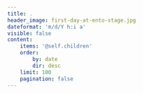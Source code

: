 ```yaml
---
title: .
header_image: first-day-at-ento-stage.jpg
dateformat: 'm/d/Y h:i a'
visible: false
content:
    items: '@self.children'
    order:
        by: date
        dir: desc
    limit: 100
    pagination: false
---
```


